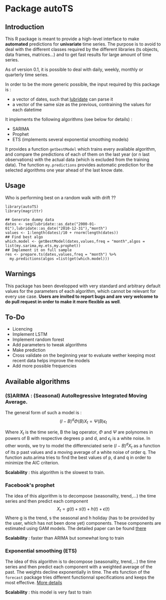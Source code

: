 # Package autoTS

## Introduction

This R package is meant to provide a high-level interface to make **automated** predictions for **univariate** time series. The purpose is to avoid to deal with the different classes required by the different libraries (ts objects, data frames, matrices...) and to get fast results for large amount of time series.

As of version 0.1, it is possible to deal with daily, weekly, monthly or quarterly time series.

In order to be the more generic possible, the input required by this package is :

- a vector of dates, such that [lubridate](https://lubridate.tidyverse.org/) can parse it
- a vector of the same size as the previous, contraining the values for each datetime

It implements the following algorithms (see below for details) :

- SARIMA
- Prophet
- ETS (implements several exponential smoothing models)

It provides a function `getbestModel` which trains every available algorithm, and compare the predictions of each of them on the last year (or n last observations) with the actual data (which is excluded from the training data).
The function `my.predictions` provides automatic prediction for the selected algorithms one year ahead of the last know date.

## Usage

Who is performing best on a random walk  with drift ??

```{r}
library(autoTS)
library(magrittr)

## Generate dummy data
dates <- seq(lubridate::as_date("2000-01-01"),lubridate::as_date("2010-12-31"),"month")
values <- 1:length(dates)/10 + rnorm(length(dates))
## Find best algo
which.model <- getBestModel(dates,values,freq = "month",algos = list(my.sarima,my.ets,my.prophet))
## Implement it on full sample
res <- prepare.ts(dates,values,freq = "month") %>%
  my.predictions(algos =list(get(which.model)))
```

## Warnings

This package has been developped with very standard and arbitrary default values for the parameters of each algorithm, which cannot be relevant for every use case. **Users are invited to report bugs and are very welcome to do pull request in order to make it more flexible as well**.

## To-Do

- Licencing
- Implement LSTM
- Implement random forest 
- Add parameters to tweak algorithms
- Make prediction
- Cross validate on the beginning year to evaluate wether keeping most recent data helps improve the models
- Add more possible frequencies 

## Available algorithms

### (S)ARIMA : (Seasonal) AutoRegressive Integrated Moving Average. 
The general form of such a model is :
$$ (I-B)^d \Phi(B)X_t = \Psi(B)\epsilon_t$$ 

Where $X_t$ is the time serie, B the lag operator, $\Phi$ and $\Psi$ are polynomes in powers of B with respective degrees p and d, and $\epsilon_t$ is a white noise. In other words, we try to model the differenciated serie $(I-B)^d X_t$ as a function of its p past values and a moving average of a white noise of order q.
The function auto.arima tries to find the best values of p, d and q in order to minimize the AIC criterion.

**Scalability** : this algorithm is the slowest to train.

### Facebook's prophet

The idea of this algorithm is to decompose (seasonality, trend,...) the time series and then predict each component
$$ X_t = g(t) + s(t) + h(t) + \epsilon(t) $$
Where g is the trend, s the seasonal and h holiday (has to be provided by the user, which has not been done yet) components. These components are estimated using GAM models. The detailed paper can be found [there](https://peerj.com/preprints/3190/) 

**Scalability** : faster than ARIMA but somewhat long to train

### Exponential smoothing (ETS)

The idea of this algorithm is to decompose (seasonality, trend,...) the time series and then predict each component with a weighted average of the past. The weights decline exponentially in time. The ets function of the `forecast` package tries different functionnal specifications and keeps the most effective. [More details](https://robjhyndman.com/talks/RevolutionR/6-ETS.pdf) 

**Scalability** : this model is very fast to train

